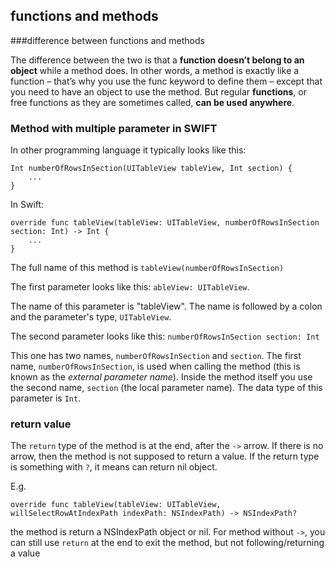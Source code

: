 ## functions and methods

###difference between functions and methods

The difference between the two is that a **function doesn’t belong to an object** while a method does. In other words, a method is exactly like a function – that’s why you use the func keyword to define them – except that you need to have an object to use the method. But regular **functions**, or free functions as they are sometimes called, **can be used anywhere**.

### Method with multiple parameter in SWIFT

In other programming language it typically looks like this:
```
Int numberOfRowsInSection(UITableView tableView, Int section) {
	...}
```

In Swift:
```
override func tableView(tableView: UITableView, numberOfRowsInSection section: Int) -> Int {
	... 
}
```

The full name of this method is `tableView(numberOfRowsInSection)`

The first parameter looks like this:
`ableView: UITableView`.

The name of this parameter is "tableView". The name is followed by a colon and the parameter's type, `UITableView`.

The second parameter looks like this:
`numberOfRowsInSection section: Int`

This one has two names, `numberOfRowsInSection` and `section`. The first name, `numberOfRowsInSection`, is used when calling the method (this is known as the *external parameter name*). Inside the method itself you use the second name, `section` (the local parameter name). The data type of this parameter is `Int`.

### return value

The `return` type of the method is at the end, after the `->` arrow. If there is no arrow, then the method is not supposed to return a value. If the return type is something with `?`, it means can return nil object.

E.g. 
```
override func tableView(tableView: UITableView, willSelectRowAtIndexPath indexPath: NSIndexPath) -> NSIndexPath? 
```

the method is return a NSIndexPath object or nil. For method without `->`, you can still use `return` at the end to exit the method, but not following/returning a value
